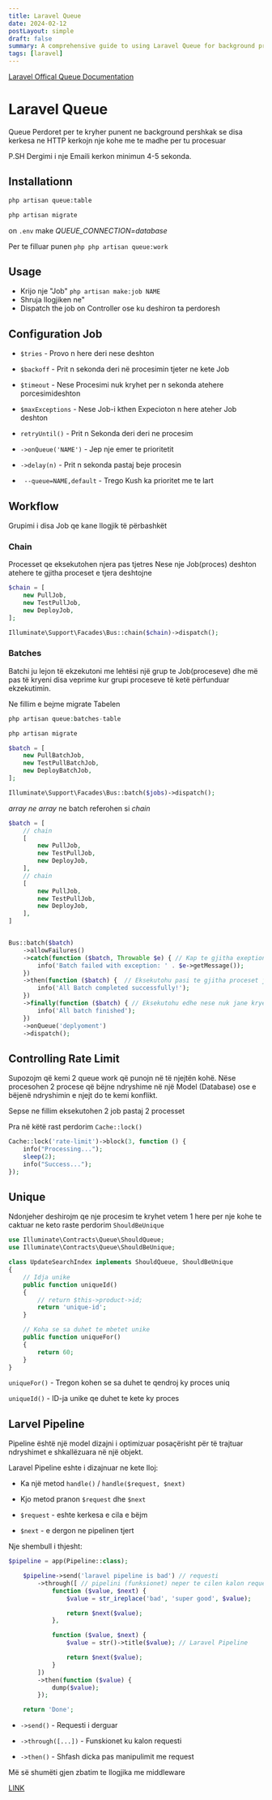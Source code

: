 ```yaml
---
title: Laravel Queue
date: 2024-02-12
postLayout: simple
draft: false
summary: A comprehensive guide to using Laravel Queue for background processing in web applications.
tags: [laravel]
---
```


[Laravel Offical Queue Documentation](https://laravel.com/docs/9.x/queues)

# Laravel Queue

Queue Perdoret per te kryher punent ne background pershkak se disa kerkesa ne HTTP kerkojn nje kohe me te madhe per tu procesuar

P.SH Dergimi i nje Emaili kerkon minimun 4-5 sekonda.

## Installationn

```bash
php artisan queue:table

php artisan migrate
```

on `.env` make _QUEUE_CONNECTION=database_

Per te filluar punen `php php artisan queue:work `

## Usage

- Krijo nje "Job" `php artisan make:job NAME`
- Shruja llogjiken ne"
- Dispatch the job on Controller ose ku deshiron ta perdoresh

## Configuration Job

- `$tries` - Provo n here deri nese deshton

- `$backoff` - Prit n sekonda deri në procesimin tjeter ne kete Job
- `$timeout` - Nese Procesimi nuk kryhet per n sekonda atehere porcesimideshton
- `$maxExceptions` - Nese Job-i kthen Expecioton n here ateher Job deshton
- `retryUntil()` - Prit n Sekonda deri deri ne procesim
- `->onQueue('NAME')` - Jep nje emer te prioritetit
- `->delay(n)` - Prit n sekonda pastaj beje procesin
- ` --queue=NAME,default` - Trego Kush ka prioritet me te lart

## Workflow

Grupimi i disa Job qe kane llogjik të përbashkët

### Chain

Processet qe eksekutohen njera pas tjetres
Nese nje Job(proces) deshton atehere te gjitha proceset e tjera deshtojne

```php
$chain = [
    new PullJob,
    new TestPullJob,
    new DeployJob,
];

Illuminate\Support\Facades\Bus::chain($chain)->dispatch();
```

### Batches

Batchi ju lejon të ekzekutoni me lehtësi një grup te Job(proceseve) dhe më pas të kryeni disa veprime kur grupi proceseve të ketë përfunduar ekzekutimin.

Ne fillim e bejme migrate Tabelen

```php
php artisan queue:batches-table

php artisan migrate
```

```php
$batch = [
    new PullBatchJob,
    new TestPullBatchJob,
    new DeployBatchJob,
];

Illuminate\Support\Facades\Bus::batch($jobs)->dispatch();
```

_array ne array_ ne batch referohen si _chain_

```php
$batch = [
    // chain
    [
        new PullJob,
        new TestPullJob,
        new DeployJob,
    ],
    // chain
    [
        new PullJob,
        new TestPullJob,
        new DeployJob,
    ],
]


Bus::batch($batch)
    ->allowFailures()
    ->catch(function ($batch, Throwable $e) { // Kap te gjitha exeption
        info('Batch failed with exception: ' . $e->getMessage());
    })
    ->then(function ($batch) {  // Eksekutohu pasi te gjitha proceset jane kryer
        info('All Batch completed successfully!');
    })
    ->finally(function ($batch) { // Eksekutohu edhe nese nuk jane kryer te gjitha proceset me success
        info('All batch finished');
    })
    ->onQueue('deplyoment')
    ->dispatch();
```

## Controlling Rate Limit

Supozojm që kemi 2 queue work që punojn në të njejtën kohë.
Nëse procesohen 2 procese që bëjne ndryshime në një Model (Database) ose e bëjenë ndryshimin e njejt do te kemi konflikt.

Sepse ne fillim eksekutohen 2 job pastaj 2 processet

Pra në këtë rast perdorim `Cache::lock()`

```php
Cache::lock('rate-limit')->block(3, function () {
    info("Processing...");
    sleep(2);
    info("Success...");
});
```

## Unique

Ndonjeher deshirojm qe nje procesim te kryhet vetem 1 here per nje kohe te caktuar
ne keto raste perdorim `ShouldBeUnique`

```php
use Illuminate\Contracts\Queue\ShouldQueue;
use Illuminate\Contracts\Queue\ShouldBeUnique;

class UpdateSearchIndex implements ShouldQueue, ShouldBeUnique
{
    // Idja unike
    public function uniqueId()
    {
        // return $this->product->id;
        return 'unique-id';
    }

    // Koha se sa duhet te mbetet unike
    public function uniqueFor()
    {
        return 60;
    }
}
```

`uniqueFor()` - Tregon kohen se sa duhet te qendroj ky proces uniq

`uniqueId()` - ID-ja unike qe duhet te kete ky proces

## Larvel Pipeline

Pipeline është një model dizajni i optimizuar posaçërisht për të trajtuar ndryshimet e shkallëzuara në një objekt.

Laravel Pipeline eshte i dizajnuar ne kete lloj:

- Ka një metod `handle()` / `handle($request, $next)`

- Kjo metod pranon `$request` dhe `$next`
- `$request` - eshte kerkesa e cila e bëjm
- `$next` - e dergon ne pipelinen tjert

Nje shembull i thjesht:

```php
$pipeline = app(Pipeline::class);

    $pipeline->send('laravel pipeline is bad') // requesti
        ->through([ // pipelini (funksionet) neper te cilen kalon requesti
            function ($value, $next) {
                $value = str_ireplace('bad', 'super good', $value);

                return $next($value);
            },

            function ($value, $next) {
                $value = str()->title($value); // Laravel Pipeline

                return $next($value);
            }
        ])
        ->then(function ($value) {
            dump($value);
        });

    return 'Done';
```

- `->send()` - Requesti i derguar

- `->through([...])` - Funskionet ku kalon requesti
- `->then()` - Shfash dicka pas manipulimit me request

Më së shumëti gjen zbatim te llogjika me middleware

[LINK](https://github.com/AlpetGexha/Code-Leason/tree/main/Laravel/QueueMaster)
